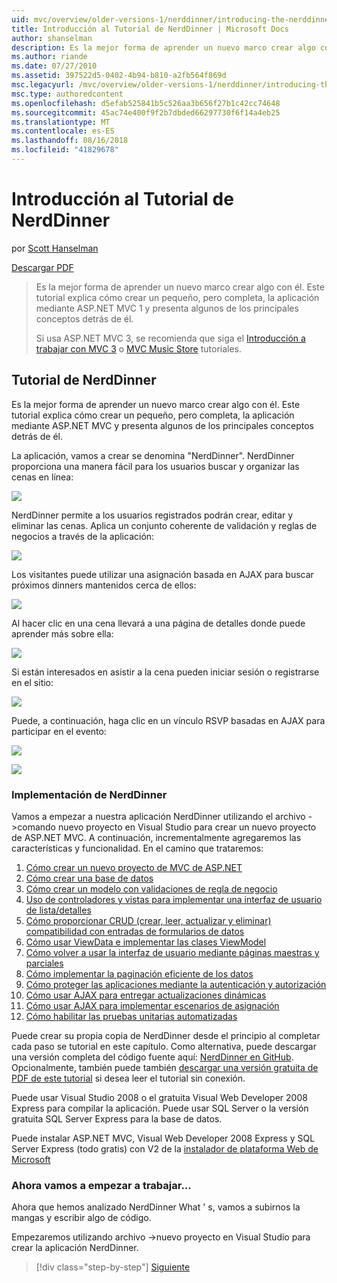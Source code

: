 ```yaml
---
uid: mvc/overview/older-versions-1/nerddinner/introducing-the-nerddinner-tutorial
title: Introducción al Tutorial de NerdDinner | Microsoft Docs
author: shanselman
description: Es la mejor forma de aprender un nuevo marco crear algo con él. Este tutorial le guía a través de cómo crear una aplicación pequeña, pero completa, mediante la configuración de ASP.NE...
ms.author: riande
ms.date: 07/27/2010
ms.assetid: 397522d5-0402-4b94-b810-a2fb564f869d
msc.legacyurl: /mvc/overview/older-versions-1/nerddinner/introducing-the-nerddinner-tutorial
msc.type: authoredcontent
ms.openlocfilehash: d5efab525841b5c526aa3b656f27b1c42cc74648
ms.sourcegitcommit: 45ac74e400f9f2b7dbded66297730f6f14a4eb25
ms.translationtype: MT
ms.contentlocale: es-ES
ms.lasthandoff: 08/16/2018
ms.locfileid: "41829678"
---
```

<a name="introducing-the-nerddinner-tutorial"></a>Introducción al Tutorial de NerdDinner
====================
por [Scott Hanselman](https://github.com/shanselman)

[Descargar PDF](http://aspnetmvcbook.s3.amazonaws.com/aspnetmvc-nerdinner_v1.pdf)

> Es la mejor forma de aprender un nuevo marco crear algo con él. Este tutorial explica cómo crear un pequeño, pero completa, la aplicación mediante ASP.NET MVC 1 y presenta algunos de los principales conceptos detrás de él.
> 
> Si usa ASP.NET MVC 3, se recomienda que siga el [Introducción a trabajar con MVC 3](../../older-versions/getting-started-with-aspnet-mvc3/cs/intro-to-aspnet-mvc-3.md) o [MVC Music Store](../../older-versions/mvc-music-store/mvc-music-store-part-1.md) tutoriales.


## <a name="nerddinner-tutorial"></a>Tutorial de NerdDinner

Es la mejor forma de aprender un nuevo marco crear algo con él. Este tutorial explica cómo crear un pequeño, pero completa, la aplicación mediante ASP.NET MVC y presenta algunos de los principales conceptos detrás de él.

La aplicación, vamos a crear se denomina "NerdDinner". NerdDinner proporciona una manera fácil para los usuarios buscar y organizar las cenas en línea:

![](introducing-the-nerddinner-tutorial/_static/image1.png)

NerdDinner permite a los usuarios registrados podrán crear, editar y eliminar las cenas. Aplica un conjunto coherente de validación y reglas de negocios a través de la aplicación:

![](introducing-the-nerddinner-tutorial/_static/image2.png)

Los visitantes puede utilizar una asignación basada en AJAX para buscar próximos dinners mantenidos cerca de ellos:

![](introducing-the-nerddinner-tutorial/_static/image3.png)

Al hacer clic en una cena llevará a una página de detalles donde puede aprender más sobre ella:

![](introducing-the-nerddinner-tutorial/_static/image4.png)

Si están interesados en asistir a la cena pueden iniciar sesión o registrarse en el sitio:

![](introducing-the-nerddinner-tutorial/_static/image5.png)

Puede, a continuación, haga clic en un vínculo RSVP basadas en AJAX para participar en el evento:

![](introducing-the-nerddinner-tutorial/_static/image6.png)

![](introducing-the-nerddinner-tutorial/_static/image7.png)

### <a name="implementing-nerddinner"></a>Implementación de NerdDinner

Vamos a empezar a nuestra aplicación NerdDinner utilizando el archivo -&gt;comando nuevo proyecto en Visual Studio para crear un nuevo proyecto de ASP.NET MVC. A continuación, incrementalmente agregaremos las características y funcionalidad. En el camino que trataremos:

1. [Cómo crear un nuevo proyecto de MVC de ASP.NET](# "crear un nuevo proyecto de MVC de ASP.NET")
2. [Cómo crear una base de datos](# "crear una base de datos")
3. [Cómo crear un modelo con validaciones de regla de negocio](# "crear un modelo con validaciones de regla de negocio")
4. [Uso de controladores y vistas para implementar una interfaz de usuario de lista/detalles](# "usar controladores y vistas para implementar una interfaz de usuario de la lista/detalles")
5. [Cómo proporcionar CRUD (crear, leer, actualizar y eliminar) compatibilidad con entradas de formularios de datos](# "proporcionar CRUD (creación, lectura, actualización, eliminación) de datos formulario de entrada compatible")
6. [Cómo usar ViewData e implementar las clases ViewModel](# "usar ViewData e implementar clases ViewModel")
7. [Cómo volver a usar la interfaz de usuario mediante páginas maestras y parciales](# "volver a usar la interfaz de usuario utilizando las páginas principales y parciales")
8. [Cómo implementar la paginación eficiente de los datos](# "implementar eficaz paginación de datos")
9. [Cómo proteger las aplicaciones mediante la autenticación y autorización](# "proteger aplicaciones mediante la autenticación y autorización")
10. [Cómo usar AJAX para entregar actualizaciones dinámicas](# "usar AJAX para entregar actualizaciones dinámicas")
11. [Cómo usar AJAX para implementar escenarios de asignación](# "usar AJAX para implementar escenarios de asignación")
12. [Cómo habilitar las pruebas unitarias automatizadas](# "habilitar pruebas automatizadas de unidades")

Puede crear su propia copia de NerdDinner desde el principio al completar cada paso se tutorial en este capítulo. Como alternativa, puede descargar una versión completa del código fuente aquí: [NerdDinner en GitHub](https://github.com/AspNetMVPSamples/NerdDinner). Opcionalmente, también puede también [descargar una versión gratuita de PDF de este tutorial](http://aspnetmvcbook.s3.amazonaws.com/aspnetmvc-nerdinner_v1.pdf) si desea leer el tutorial sin conexión.

Puede usar Visual Studio 2008 o el gratuita Visual Web Developer 2008 Express para compilar la aplicación. Puede usar SQL Server o la versión gratuita SQL Server Express para la base de datos.

Puede instalar ASP.NET MVC, Visual Web Developer 2008 Express y SQL Server Express (todo gratis) con V2 de la [instalador de plataforma Web de Microsoft](https://www.microsoft.com/web/downloads/platform.aspx)

### <a name="now-lets-get-started"></a>Ahora vamos a empezar a trabajar...

Ahora que hemos analizado NerdDinner What ' s, vamos a subirnos la mangas y escribir algo de código.

Empezaremos utilizando archivo -&gt;nuevo proyecto en Visual Studio para crear la aplicación NerdDinner.

> [!div class="step-by-step"]
> [Siguiente](create-a-new-aspnet-mvc-project.md)
